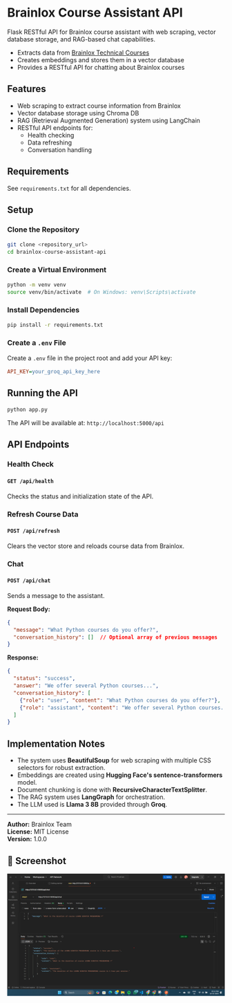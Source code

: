 # Brainlox Course Assistant API

Flask RESTful API for Brainlox course assistant with web scraping, vector database storage, and RAG-based chat capabilities.

- Extracts data from [Brainlox Technical Courses](https://brainlox.com/courses/category/technical)
- Creates embeddings and stores them in a vector database
- Provides a RESTful API for chatting about Brainlox courses

## Features

- Web scraping to extract course information from Brainlox
- Vector database storage using Chroma DB
- RAG (Retrieval Augmented Generation) system using LangChain
- RESTful API endpoints for:
  - Health checking
  - Data refreshing
  - Conversation handling

## Requirements

See `requirements.txt` for all dependencies.

## Setup

### Clone the Repository
```bash
git clone <repository_url>
cd brainlox-course-assistant-api
```

### Create a Virtual Environment
```bash
python -m venv venv
source venv/bin/activate  # On Windows: venv\Scripts\activate
```

### Install Dependencies
```bash
pip install -r requirements.txt
```

### Create a `.env` File
Create a `.env` file in the project root and add your API key:
```ini
API_KEY=your_groq_api_key_here
```

## Running the API
```bash
python app.py
```
The API will be available at: `http://localhost:5000/api`

## API Endpoints

### Health Check
#### `GET /api/health`
Checks the status and initialization state of the API.

### Refresh Course Data
#### `POST /api/refresh`
Clears the vector store and reloads course data from Brainlox.

### Chat
#### `POST /api/chat`
Sends a message to the assistant.

**Request Body:**
```json
{
  "message": "What Python courses do you offer?",
  "conversation_history": []  // Optional array of previous messages
}
```

**Response:**
```json
{
  "status": "success",
  "answer": "We offer several Python courses...",
  "conversation_history": [
    {"role": "user", "content": "What Python courses do you offer?"},
    {"role": "assistant", "content": "We offer several Python courses..."}
  ]
}
```


## Implementation Notes

- The system uses **BeautifulSoup** for web scraping with multiple CSS selectors for robust extraction.
- Embeddings are created using **Hugging Face's sentence-transformers** model.
- Document chunking is done with **RecursiveCharacterTextSplitter**.
- The RAG system uses **LangGraph** for orchestration.
- The LLM used is **Llama 3 8B** provided through **Groq**.

---

**Author:** Brainlox Team  
**License:** MIT License  
**Version:** 1.0.0

## 📸 Screenshot
![Conversation screenshot](https://github.com/ModelMaestro-743/Brainlox-Course-Assistant-API/blob/master/image/Conversation%20SS.png)